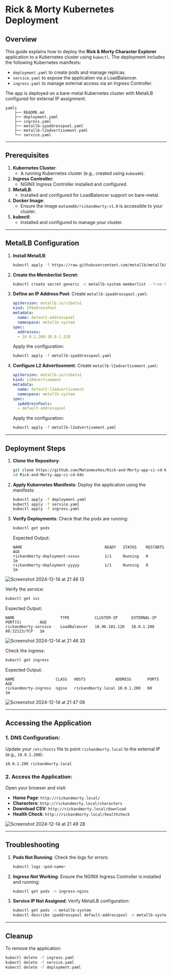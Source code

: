 # Rick & Morty Kubernetes Deployment

## Overview
This guide explains how to deploy the **Rick & Morty Character Explorer** application to a Kubernetes cluster using `kubectl`. The deployment includes the following Kubernetes manifests:
- `deployment.yaml` to create pods and manage replicas.
- `service.yaml` to expose the application via a LoadBalancer.
- `ingress.yaml` to manage external access via an Ingress Controller.

The app is deployed on a bare-metal Kubernetes cluster with MetalLB configured for external IP assignment.

```
yamls
    ├── README.md
    ├── deployment.yaml
    ├── ingress.yaml
    ├── metallb-ipaddresspool.yaml
    ├── metallb-l2advertisement.yaml
    └── service.yaml

```

---

## Prerequisites
1. **Kubernetes Cluster**:
   - A running Kubernetes cluster (e.g., created using `kubeadm`).
2. **Ingress Controller**:
   - NGINX Ingress Controller installed and configured.
3. **MetalLB**:
   - Installed and configured for LoadBalancer support on bare-metal.
4. **Docker Image**:
   - Ensure the image `matanm66/rickandmorty:v1.0` is accessible to your cluster.
5. **kubectl**:
   - Installed and configured to manage your cluster.

---

## MetalLB Configuration

1. **Install MetalLB**:
   ```bash
   kubectl apply -f https://raw.githubusercontent.com/metallb/metallb/v0.14.8/config/manifests/metallb-native.yaml
   ```

2. **Create the Memberlist Secret**:
   ```bash
   kubectl create secret generic -n metallb-system memberlist --from-literal=secretkey="$(openssl rand -base64 128)"
   ```

3. **Define an IP Address Pool**:
   Create `metallb-ipaddresspool.yaml`:
   ```yaml
   apiVersion: metallb.io/v1beta1
   kind: IPAddressPool
   metadata:
     name: default-addresspool
     namespace: metallb-system
   spec:
     addresses:
     - 10.0.1.200-10.0.1.210  
   ```

   Apply the configuration:
   ```bash
   kubectl apply -f metallb-ipaddresspool.yaml
   ```

4. **Configure L2 Advertisement**:
   Create `metallb-l2advertisement.yaml`:
   ```yaml
   apiVersion: metallb.io/v1beta1
   kind: L2Advertisement
   metadata:
     name: default-l2advertisement
     namespace: metallb-system
   spec:
     ipAddressPools:
     - default-addresspool
   ```

   Apply the configuration:
   ```bash
   kubectl apply -f metallb-l2advertisement.yaml
   ```

---

## Deployment Steps

1. **Clone the Repository**:
   ```bash
   git clone https://github.com/Matanmoshes/Rick-and-Morty-app-ci-cd-k8s
   cd Rick-and-Morty-app-ci-cd-k8s
   ```

2. **Apply Kubernetes Manifests**:
   Deploy the application using the manifests:
   ```bash
   kubectl apply -f deployment.yaml
   kubectl apply -f service.yaml
   kubectl apply -f ingress.yaml
   ```

3. **Verify Deployments**:
   Check that the pods are running:
   ```bash
   kubectl get pods
   ```
   Expected Output:
   ```plaintext
   NAME                                    READY   STATUS    RESTARTS   AGE
   rickandmorty-deployment-xxxxx           1/1     Running   0          1m
   rickandmorty-deployment-yyyyy           1/1     Running   0          1m
   ```
![Screenshot 2024-12-14 at 21 46 13](https://github.com/user-attachments/assets/ae1f08c1-81e6-4104-a2cd-455db86459dd)



   Verify the service:
   ```bash
   kubectl get svc
   ```
   Expected Output:
   ```plaintext
   NAME                    TYPE           CLUSTER-IP      EXTERNAL-IP       PORT(S)        AGE
   rickandmorty-service    LoadBalancer   10.96.101.120   10.0.1.200        80:32123/TCP   1m
   ```
![Screenshot 2024-12-14 at 21 46 33](https://github.com/user-attachments/assets/a9848c69-2d57-4add-ba75-e9ca0b5de1da)


   Check the ingress:
   ```bash
   kubectl get ingress
   ```
   Expected Output:
   ```plaintext
   NAME                  CLASS   HOSTS             ADDRESS       PORTS   AGE
   rickandmorty-ingress  nginx   rickandmorty.local 10.0.1.200   80      1m
   ```

![Screenshot 2024-12-14 at 21 47 08](https://github.com/user-attachments/assets/4e479a92-eb69-4f3a-9487-533fd32aba11)

---

## Accessing the Application

### 1. **DNS Configuration**:
   Update your `/etc/hosts` file to point `rickandmorty.local` to the external IP (e.g., `10.0.1.200`):
   ```plaintext
   10.0.1.200 rickandmorty.local
   ```

### 2. **Access the Application**:
   Open your browser and visit:
   - **Home Page**: `http://rickandmorty.local/`
   - **Characters**: `http://rickandmorty.local/characters`
   - **Download CSV**: `http://rickandmorty.local/download`
   - **Health Check**: `http://rickandmorty.local/healthcheck`

![Screenshot 2024-12-14 at 21 49 28](https://github.com/user-attachments/assets/2fda718b-34a7-46a0-a469-d1c800b0e12d)

---

## Troubleshooting

1. **Pods Not Running**:
   Check the logs for errors:
   ```bash
   kubectl logs <pod-name>
   ```

2. **Ingress Not Working**:
   Ensure the NGINX Ingress Controller is installed and running:
   ```bash
   kubectl get pods -n ingress-nginx
   ```

3. **Service IP Not Assigned**:
   Verify MetalLB configuration:
   ```bash
   kubectl get pods -n metallb-system
   kubectl describe ipaddresspool default-addresspool -n metallb-system
   ```

---

## Cleanup
To remove the application:
```bash
kubectl delete -f ingress.yaml
kubectl delete -f service.yaml
kubectl delete -f deployment.yaml
```
